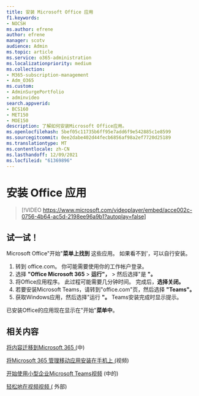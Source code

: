 ```yaml
---
title: 安装 Microsoft Office 应用
f1.keywords:
- NOCSH
ms.author: efrene
author: efrene
manager: scotv
audience: Admin
ms.topic: article
ms.service: o365-administration
ms.localizationpriority: medium
ms.collection:
- M365-subscription-management
- Adm_O365
ms.custom:
- AdminSurgePortfolio
- adminvideo
search.appverid:
- BCS160
- MET150
- MOE150
description: 了解如何安装Microsoft Office应用。
ms.openlocfilehash: 5bef05c11735b6ff95e7add6f9e542885c1e8599
ms.sourcegitcommit: 0ee2dabe402d44fecb6856af98a2ef7720d25189
ms.translationtype: MT
ms.contentlocale: zh-CN
ms.lasthandoff: 12/09/2021
ms.locfileid: "61369896"
---
```

# <a name="install-office-apps"></a>安装 Office 应用 

> [!VIDEO https://www.microsoft.com/videoplayer/embed/acce002c-0756-4b64-ac5d-2198ee96a9b1?autoplay=false]

## <a name="try-it"></a>试一试！

Microsoft Office"开始"**菜单上找到** 这些应用。 如果看不到&#39;，可以自行安装。

1. 转到 office.com。 你可能需要使用你的工作帐户登录。
2. 选择 **"Office Microsoft 365**   >   **运行"，**   >   然后选择"是 **"。**
3. 将Office应用程序。 此过程可能需要几分钟时间。 完成后，**选择关闭。**
4. 若要安装Microsoft Teams，请转到"office.com"页，然后选择 **"Teams"。**
5. 获取Windows应用，然后选择"运行 **"。** Teams安装完成时显示提示。

已安装Office的应用现在显示在"开始"**菜单中**。

## <a name="related-content"></a>相关内容

[将内容迁移到Microsoft 365 (](/sharepointmigration/migrate-to-sharepoint-online.md)中) 

[将Microsoft 365 管理移动应用安装在手机上 (](admin-mobile.md)视频) 

[开始使用小型企业Microsoft Teams视频](https://support.microsoft.com/office/6723dc43-dbc0-46e6-af49-8a2d1c5cb937) (中的) 

[轻松地在视频视频 (](https://support.microsoft.com/office/9fcc2f7d-de0c-4cec-93b0-a82024800c07) 外部) 